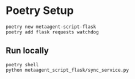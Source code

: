 # Poetry Setup

```
poetry new metaagent-script-flask
poetry add flask requests watchdog
```

## Run locally

```
poetry shell
python metaagent_script_flask/sync_service.py
```
